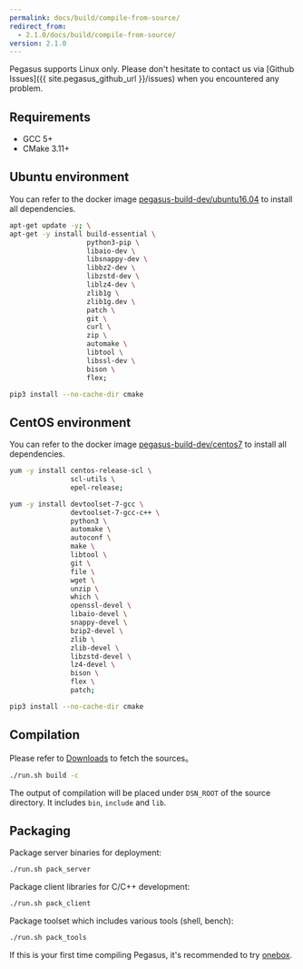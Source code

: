 ```yaml
---
permalink: docs/build/compile-from-source/
redirect_from:
  - 2.1.0/docs/build/compile-from-source/
version: 2.1.0
---
```


Pegasus supports Linux only. Please don't hesitate to contact us via [Github Issues]({{ site.pegasus_github_url }}/issues) when you encountered any problem.

## Requirements

- GCC 5+
- CMake 3.11+

## Ubuntu environment

You can refer to the docker image [pegasus-build-dev/ubuntu16.04](https://github.com/pegasus-kv/pegasus-docker/blob/2.1.0/pegasus-build-env/ubuntu16.04/Dockerfile) to install all dependencies.

```bash
apt-get update -y; \
apt-get -y install build-essential \
                   python3-pip \
                   libaio-dev \
                   libsnappy-dev \
                   libbz2-dev \
                   libzstd-dev \
                   liblz4-dev \
                   zlib1g \
                   zlib1g.dev \
                   patch \
                   git \
                   curl \
                   zip \
                   automake \
                   libtool \
                   libssl-dev \
                   bison \
                   flex;

pip3 install --no-cache-dir cmake
```

## CentOS environment

You can refer to the docker image [pegasus-build-dev/centos7](https://github.com/pegasus-kv/pegasus-docker/blob/2.1.0/pegasus-build-env/centos7/Dockerfile) to install all dependencies.

```bash
yum -y install centos-release-scl \
               scl-utils \
               epel-release;

yum -y install devtoolset-7-gcc \
               devtoolset-7-gcc-c++ \
               python3 \
               automake \
               autoconf \
               make \
               libtool \
               git \
               file \
               wget \
               unzip \
               which \
               openssl-devel \
               libaio-devel \
               snappy-devel \
               bzip2-devel \
               zlib \
               zlib-devel \
               libzstd-devel \
               lz4-devel \
               bison \
               flex \
               patch;

pip3 install --no-cache-dir cmake
```

## Compilation

Please refer to [Downloads](/_docs/en/downloads.md) to fetch the sources。

```bash
./run.sh build -c
```

The output of compilation will be placed under `DSN_ROOT` of the source directory. It includes `bin`, `include` and `lib`.

## Packaging

Package server binaries for deployment:

```bash
./run.sh pack_server
```

Package client libraries for C/C++ development:

```bash
./run.sh pack_client
```

Package toolset which includes various tools (shell, bench):

```bash
./run.sh pack_tools
```

If this is your first time compiling Pegasus, it's recommended to try [onebox](/_overview/en/onebox.md).
